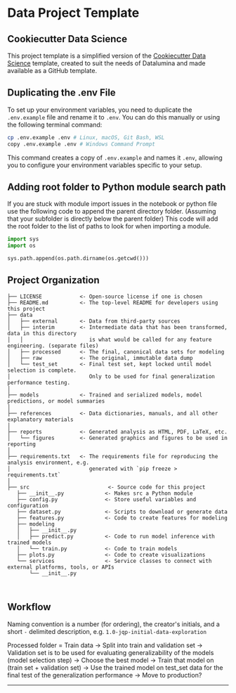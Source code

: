 # Data Project Template

## Cookiecutter Data Science
This project template is a simplified version of the [Cookiecutter Data Science](https://cookiecutter-data-science.drivendata.org) template, created to suit the needs of Datalumina and made available as a GitHub template.

## Duplicating the .env File
To set up your environment variables, you need to duplicate the `.env.example` file and rename it to `.env`. You can do this manually or using the following terminal command:

```bash
cp .env.example .env # Linux, macOS, Git Bash, WSL
copy .env.example .env # Windows Command Prompt
```

This command creates a copy of `.env.example` and names it `.env`, allowing you to configure your environment variables specific to your setup.

## Adding root folder to Python module search path
If you are stuck with module import issues in the notebook or python file use the following code to append the parent directory folder. (Assuming that your subfolder is directly below the parent folder)
This code will add the root folder to the list of paths to look for when importing a module.
```python
import sys
import os

sys.path.append(os.path.dirname(os.getcwd()))
```
## Project Organization
```
├── LICENSE            <- Open-source license if one is chosen
├── README.md          <- The top-level README for developers using this project
├── data
│   ├── external       <- Data from third-party sources
│   ├── interim        <- Intermediate data that has been transformed, data in this directory
│   │                     is what would be called for any feature engineering. (separate files)
│   ├── processed      <- The final, canonical data sets for modeling
│   ├── raw            <- The original, immutable data dump
│   └── test_set       <- Final test set, kept locked until model selection is complete.
│                         Only to be used for final generalization performance testing.
│
├── models             <- Trained and serialized models, model predictions, or model summaries
│
├── references         <- Data dictionaries, manuals, and all other explanatory materials
│
├── reports            <- Generated analysis as HTML, PDF, LaTeX, etc.
│   └── figures        <- Generated graphics and figures to be used in reporting
│
├── requirements.txt   <- The requirements file for reproducing the analysis environment, e.g.
│                         generated with `pip freeze > requirements.txt`
│
├── src                         <- Source code for this project
   ├── __init__.py             <- Makes src a Python module
   ├── config.py               <- Store useful variables and configuration
   ├── dataset.py              <- Scripts to download or generate data
   ├── features.py             <- Code to create features for modeling
   ├── modeling                
   │   ├── __init__.py 
   │   ├── predict.py          <- Code to run model inference with trained models          
   │   └── train.py            <- Code to train models
   ├── plots.py                <- Code to create visualizations 
   └── services                <- Service classes to connect with external platforms, tools, or APIs
       └── __init__.py

                         
```
## Workflow

Naming convention is a number (for ordering), the creator's initials, and a short `-` delimited description, e.g. `1.0-jqp-initial-data-exploration`

Processed folder = Train data -> Split into train and validation set -> Validation set is to be used for evaluating generalizability of the models (model selection step) -> Choose the best model -> Train that model on (train set + validation set) -> Use the trained model on test_set data for the final test of the generalization performance -> Move to production?

--------
